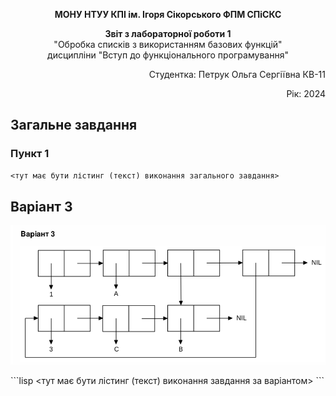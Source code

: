 <p align="center"><b>МОНУ НТУУ КПІ ім. Ігоря Сікорського ФПМ СПіСКС</b></p>
<p align="center">
<b>Звіт з лабораторної роботи 1</b><br/>
"Обробка списків з використанням базових функцій"<br/>
дисципліни "Вступ до функціонального програмування"
</p>
<p align="right">Студентка: Петрук Ольга Сергіївна КВ-11<p>
<p align="right">Рік: 2024<p>
  
## Загальне завдання
### Пункт 1
```lisp
<тут має бути лістинг (текст) виконання загального завдання>
```

## Варіант 3
<p align="center">
<img src="lab-1-variant.png">
</p>
```lisp
<тут має бути лістинг (текст) виконання завдання за варіантом>
```
